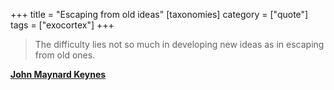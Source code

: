 +++
title = "Escaping from old ideas"
[taxonomies]
category = ["quote"]
tags = ["exocortex"]
+++
> The difficulty lies not so much in developing new ideas as in escaping from old ones.

**[John Maynard Keynes](https://en.wikipedia.org/wiki/John_Maynard_Keynes)**
